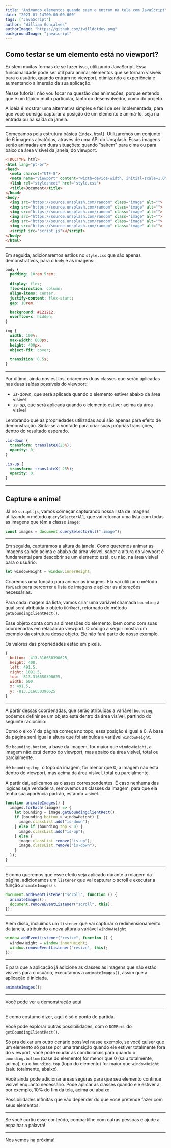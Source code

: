 ```yaml
---
title: "Animando elementos quando saem e entram na tela com JavaScript"
date: "2021-01-14T00:00:00.000"
tags: ["JavaScript"]
author: "William Gonçalves"
authorImage: "https://github.com/iwilldotdev.png"
backgroundImage: "javascript"
---
```


## **Como testar se um elemento está no viewport?**

Existem muitas formas de se fazer isso, utilizando JavaScript. Essa funcionalidade pode ser útil para animar elementos que se tornam visíveis para o usuário, quando entram no viewport, otimizando a experiência e aumentando a imersão da sua aplicação.

Nesse tutorial, não vou focar na questão das animações, porque entendo que é um tópico muito particular, tanto do desenvolvedor, como do projeto.

A ideia é mostrar uma alternativa simples e fácil de ser implementada, para que você consiga capturar a posição de um elemento e animá-lo, seja na entrada ou na saída da janela.

----------

Começamos pela estrutura básica (`index.html`). Utilizaremos um conjunto de 6 imagens aleatórias, através de uma API do Unsplash. Essas imagens serão animadas em duas situações: quando "saírem" para cima ou para baixo da área visível da janela, do viewport.

```html
<!DOCTYPE html>
<html lang="pt-br">
<head>
  <meta charset="UTF-8">
  <meta name="viewport" content="width=device-width, initial-scale=1.0">
  <link rel="stylesheet" href="style.css">
  <title>Document</title>
</head>
<body>
  <img src="https://source.unsplash.com/random" class="image" alt="">
  <img src="https://source.unsplash.com/random" class="image" alt="">
  <img src="https://source.unsplash.com/random" class="image" alt="">
  <img src="https://source.unsplash.com/random" class="image" alt="">
  <img src="https://source.unsplash.com/random" class="image" alt="">
  <img src="https://source.unsplash.com/random" class="image" alt="">
  <script src="script.js"></script>
</body>
</html>
```

----------

Em seguida, adicionaremos estilos no `style.css` que são apenas demonstrativos, para o `body` e as imagens:

```css
body {
  padding: 10rem 5rem;
  
  display: flex;
  flex-direction: column;
  align-items: center;
  justify-content: flex-start;
  gap: 10rem;

  background: #121212;
  overflow-x: hidden;
}

img {
  width: 100%;
  max-width: 600px;
  height: 400px;
  object-fit: cover;
  
  transition: 0.5s;
}
```

----------

Por último, ainda nos estilos, criaremos duas classes que serão aplicadas nas duas saídas possíveis do viewport:

- *.is-down*, que será aplicada quando o elemento estiver abaixo da área visível
- *.is-up*, que será aplicada quando o elemento estiver acima da área visível

Lembrando que as propriedades utilizadas aqui são apenas para efeito de demonstração. Sinta-se a vontade para criar suas próprias transições, dentro do resultado esperado.

```css
.is-down {
  transform: translateX(25%);
  opacity: 0;
}

.is-up {
  transform: translateX(-25%);
  opacity: 0;
}
```

----------

## Capture e anime!

Já no `script.js`, vamos começar capturando nossa lista de imagens, utilizando o método `querySelectorAll`, que vai retornar uma lista com todas as imagens que têm a classe `image`:

```javascript
const images = document.querySelectorAll(".image");
```

----------

Em seguida, capturamos a altura da janela. Como queremos animar as imagens saindo acima e abaixo da área visível, saber a altura do viewport é fundamental para descobrir se um elemento está, ou não, na área visível para o usuário:

```javascript
let windowHeight = window.innerHeight;
```

Criaremos uma função para animar as imagens. Ela vai utilizar o método `forEach` para percorrer a lista de imagens e aplicar as alterações necessárias.

Para cada imagem da lista, vamos criar uma variável chamada `bounding` a qual será atribuída o objeto `DOMRect`, retornado do método `getBoundingClientRect()`.

Esse objeto conta com as dimensões do elemento, bem como com suas coordenadas em relação ao viewport. O código a seguir mostra um exemplo da estrutura desse objeto. Ele não fará parte do nosso exemplo. 

Os valores das propriedades estão em pixels.

```javascript
{
  bottom: -413.316650390625,
​  height: 400,
​  left: 491.5,
​  right: 1091.5,
​  top: -813.316650390625,
  width: 600,
​  x: 491.5,
​  y: -813.316650390625
}
```

----------

A partir dessas coordenadas, que serão atribuídas a variável `bounding`, podemos definir se um objeto está dentro da área visível, partindo do seguinte raciocínio:

Como o eixo Y da página começa no topo, essa posição é igual a 0. A base da página será igual a altura que foi atribuída a variável `windowHeight`. 

Se `bounding.bottom`, a base da imagem, for maior que `windowHeight`, a imagem não está dentro do viewport, mas abaixo da área visível, total ou parcialmente.

Se `bounding.top`, o topo da imagem, for menor que 0, a imagem não está dentro do viewport, mas acima da área visível, total ou parcialmente.

A partir daí, aplicamos as classes correspondentes. E caso nenhuma das lógicas seja verdadeira, removemos as classes da imagem, para que ela tenha sua aparência padrão, estando visível.

```javascript
function animateImages() {
  images.forEach((image) => {
    let bounding = image.getBoundingClientRect();
    if (bounding.bottom > windowHeight) {
      image.classList.add("is-down");
    } else if (bounding.top < 0) {
      image.classList.add("is-up");
    } else {
      image.classList.remove("is-up");
      image.classList.remove("is-down");
    }
  });
}
```

----------

E como queremos que esse efeito seja aplicado durante a rolagem da página, adicionamos um `listener` que vai capturar o scroll e executar a função `animateImages()`.

```javascript
document.addEventListener("scroll", function () {
  animateImages();
  document.removeEventListener("scroll", this);
});
```

----------

Além disso, incluímos um `listener` que vai capturar o redimensionamento da janela, atribuindo a nova altura a variável `windowHeight`.

```javascript
window.addEventListener("resize", function () {
  windowHeight = window.innerHeight;
  window.removeEventListener("resize", this);
});
```

----------

E para que a aplicação já adicione as classes as imagens que não estão visíveis para o usuário, executamos a `animateImages()`, assim que a aplicação é iniciada.

```javascript
animateImages();
```

----------

Você pode ver a demonstração [aqui](https://animate-on-scroll.vercel.app)

----------

E como costumo dizer, aqui é só o ponto de partida.

Você pode explorar outras possibilidades, com o `DOMRect` do `getBoundingClientRect()`. 

Só pra deixar um outro cenário possível nesse exemplo, se você quiser que um elemento só passe por uma transição quando ele estiver totalmente fora do viewport, você pode mudar as condicionais para quando o `bounding.bottom` (base do elemento) for menor que 0 (saiu totalmente, acima), ou o `bounding.top` (topo do elemento) for maior que `windowHeight` (saiu totalmente, abaixo).

Você ainda pode adicionar áreas seguras para que seu elemento continue visível enquanto necessário. Pode aplicar as classes quando ele estiver a, por exemplo, 10% do fim da tela, acima ou abaixo.

Possibilidades infinitas que vão depender do que você pretende fazer com seus elementos.

----------

Se você curtiu esse conteúdo, compartilhe com outras pessoas e ajude a espalhar a palavra!

----------

Nos vemos na próxima!